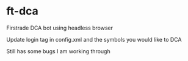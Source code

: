 # ft-dca
Firstrade DCA bot using headless browser

Update login tag in config.xml and the symbols you would like to DCA
  
Still has some bugs I am working through
